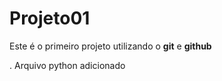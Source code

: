 # Projeto01

Este é o primeiro projeto utilizando o **git** e **github**


. Arquivo python adicionado